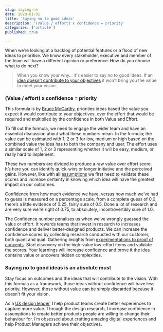```yaml
---
slug: saying-no
date: 2020-01-01
title: 'Saying no to good ideas'
description: '(Value / effort) x confidence = priority'
categories: ['article']
published: true

---
```


When we’re looking at a backlog of potential features or a flood of new ideas to prioritise. We know every stakeholder, executive and member of the team will have a different opinion or preference. How do you choose what to do next?

> When you know your why… it's easier to say no to good ideas. If an [idea doesn't contribute to your objectives](/horses-for-courses) it won't bring you the value to meet your vision.

### (Value / effort) x confidence = priority 
This formula is by [Bruce McCarthy](https://www.productculture.org/about), priorities ideas based the value you expect it would contribute to your objectives, over the effort that would be required and multiplied by the confidence in both Value and Effort.

To fill out the formula, we need to engage the wider team and have an essential discussion about what these numbers mean. In the formula; the value can be estimated with 1, 2 or 3 for low, medium or high based on the combined value the idea has to both the company and user. The effort uses a similar scale of 1, 2 or 3 representing whether it will be easy, medium, or really hard to implement.

These two numbers are divided to produce a raw value over effort score. It’s here you can identify quick-wins or longer initiative and the perceived gains. However, like with all [assumptions](/assumptions-to-hypothesis) we first need to validate these scores and increase certainty in knowing which idea will have the greatest impact on our outcomes.

Confidence from how much evidence we have, versus how much we’ve had to guess is measured on a percentage scale; from a complete guess of 0.0, there’s a little evidence of 0.25, fairly sure of 0.5, Done a lot of research and are very sure we’re right of 0.75, to absolutely, incontrovertibly sure of 1.0.

The Confidence number penalises us when we’ve wrongly guessed the value or effort. It rewards teams that invest in research to increases confidence and deliver better-designed products. We can increase the confidence scores by collecting research conducted with our customer, both quant and qual. Gathering insights from [experimentations to proof of concepts](/not-everything). Start discovery on the high-value low-effort items and validate the scores. Your learnings will increase confidence and prove it the idea contains value or uncovers hidden complexities.

### Saying no to good ideas is an absolute must
Stay focus on outcomes and the ideas that will contribute to the vision. With this formula as a framework, those ideas without confidence will have less priority. However, those without value can be simply discarded because it doesn't fit your vision.

As a [UX design leader](https://rsimms.com/), I help product teams create better experiences to capture more value. Through the design research, I increase confidence in assumptions to create better products people are willing to change their behaviour for. I’m obsessed about crafting amazing digital experiences and help Product Managers achieve their objectives.